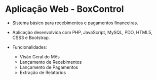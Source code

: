 # Aplicação Web - BoxControl

- Sistema básico para recebimentos e pagamentos financeiras.
- Aplicação desenvolvida com PHP, JavaScript, MySQL, PDO, HTML5, CSS3 e Bootstrap.

- Funcionalidades:
    - Visão Geral do Mês
    - Lançamento de Recebimentos
    - Lançamento de Pagamentos
    - Extração de Relatórios